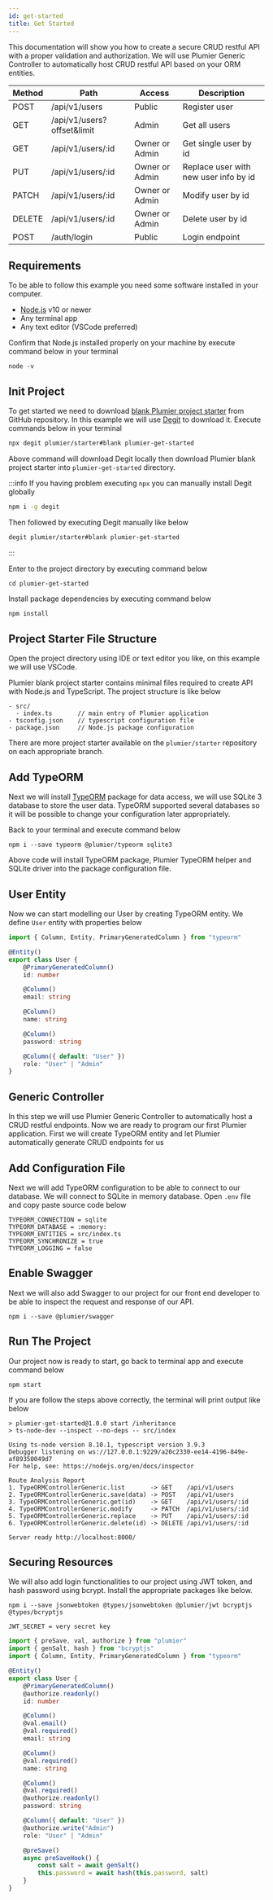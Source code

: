 ```yaml
---
id: get-started
title: Get Started
---
```


This documentation will show you how to create a secure CRUD restful API with a proper validation and authorization. We will use Plumier Generic Controller to automatically host CRUD restful API based on your ORM entities. 


| Method | Path                       | Access         | Description                           |
| ------ | -------------------------- | -------------- | ------------------------------------- |
| POST   | /api/v1/users              | Public         | Register user                         |
| GET    | /api/v1/users?offset&limit | Admin          | Get all users                         |
| GET    | /api/v1/users/:id          | Owner or Admin | Get single user by id                 |
| PUT    | /api/v1/users/:id          | Owner or Admin | Replace user with new user info by id |
| PATCH  | /api/v1/users/:id          | Owner or Admin | Modify user by id                     |
| DELETE | /api/v1/users/:id          | Owner or Admin | Delete user by id                     |
| POST   | /auth/login                | Public         | Login endpoint                        |

## Requirements 

To be able to follow this example you need some software installed in your computer.
* [Node.js](https://nodejs.org/en/) v10 or newer 
* Any terminal app
* Any text editor (VSCode preferred)

Confirm that Node.js installed properly on your machine by execute command below in your terminal

```
node -v
```

## Init Project

To get started we need to download [blank Plumier project starter](https://github.com/plumier/starter) from GitHub repository. In this example we will use [Degit](https://www.npmjs.com/package/degit) to download it. Execute commands below in your terminal

```sh
npx degit plumier/starter#blank plumier-get-started
``` 

Above command will download Degit locally then download Plumier blank project starter into `plumier-get-started` directory. 

:::info
If you having problem executing `npx` you can manually install Degit globally
```sh
npm i -g degit
```

Then followed by executing Degit manually like below

```sh
degit plumier/starter#blank plumier-get-started
```
:::

Enter to the project directory by executing command below

```
cd plumier-get-started
```

Install package dependencies by executing command below 

```sh
npm install
```

## Project Starter File Structure
Open the project directory using IDE or text editor you like, on this example we will use VSCode. 

Plumier blank project starter contains minimal files required to create API with Node.js and TypeScript. The project structure is like below

```
- src/
  - index.ts       // main entry of Plumier application
- tsconfig.json    // typescript configuration file
- package.json     // Node.js package configuration
```

There are more project starter available on the `plumier/starter` repository on each appropriate branch. 

## Add TypeORM

Next we will install [TypeORM](https://typeorm.io) package for data access, we will use SQLite 3 database to store the user data. TypeORM supported several databases so it will be possible to change your configuration later appropriately. 

Back to your terminal and execute command below

```
npm i --save typeorm @plumier/typeorm sqlite3 
```

Above code will install TypeORM package, Plumier TypeORM helper and SQLite driver into the package configuration file.  

## User Entity 

Now we can start modelling our User by creating TypeORM entity. We define `User` entity with properties below 

```typescript title="File: src/user/user-entity.ts"
import { Column, Entity, PrimaryGeneratedColumn } from "typeorm"

@Entity()
export class User {
    @PrimaryGeneratedColumn()
    id: number

    @Column()
    email: string

    @Column()
    name: string

    @Column()
    password: string

    @Column({ default: "User" })
    role: "User" | "Admin"
}
```

## Generic Controller 

In this step we will use Plumier Generic Controller to automatically host a CRUD restful endpoints.
Now we are ready to program our first Plumier application. First we will create TypeORM entity and let Plumier automatically generate CRUD endpoints for us



## Add Configuration File
Next we will add TypeORM configuration to be able to connect to our database. We will connect to SQLite in memory database.  Open `.env` file and copy paste source code below

```
TYPEORM_CONNECTION = sqlite
TYPEORM_DATABASE = :memory:
TYPEORM_ENTITIES = src/index.ts
TYPEORM_SYNCHRONIZE = true
TYPEORM_LOGGING = false
```

## Enable Swagger 
Next we will also add Swagger to our project for our front end developer to be able to inspect the request and response of our API. 

```
npm i --save @plumier/swagger
```

## Run The Project
Our project now is ready to start, go back to terminal app and execute command below

```
npm start
```

If you are follow the steps above correctly, the terminal will print output like below 

```
> plumier-get-started@1.0.0 start /inheritance
> ts-node-dev --inspect --no-deps -- src/index

Using ts-node version 8.10.1, typescript version 3.9.3
Debugger listening on ws://127.0.0.1:9229/a20c2330-ee14-4196-849e-af89350049d7
For help, see: https://nodejs.org/en/docs/inspector

Route Analysis Report
1. TypeORMControllerGeneric.list       -> GET    /api/v1/users
2. TypeORMControllerGeneric.save(data) -> POST   /api/v1/users
3. TypeORMControllerGeneric.get(id)    -> GET    /api/v1/users/:id
4. TypeORMControllerGeneric.modify     -> PATCH  /api/v1/users/:id
5. TypeORMControllerGeneric.replace    -> PUT    /api/v1/users/:id
6. TypeORMControllerGeneric.delete(id) -> DELETE /api/v1/users/:id

Server ready http://localhost:8000/
```

## Securing Resources

We will also add login functionalities to our project using JWT token, and hash password using bcrypt. Install the appropriate packages like below.

```
npm i --save jsonwebtoken @types/jsonwebtoken @plumier/jwt bcryptjs @types/bcryptjs
```

```
JWT_SECRET = very secret key
```


```typescript title="File: src/user/user-entity.ts"
import { preSave, val, authorize } from "plumier"
import { genSalt, hash } from "bcryptjs"
import { Column, Entity, PrimaryGeneratedColumn } from "typeorm"

@Entity()
export class User {
    @PrimaryGeneratedColumn()
    @authorize.readonly()
    id: number

    @Column()
    @val.email()
    @val.required()
    email: string

    @Column()
    @val.required()
    name: string

    @Column()
    @val.required()
    @authorize.readonly()
    password: string

    @Column({ default: "User" })
    @authorize.write("Admin")
    role: "User" | "Admin"

    @preSave()
    async preSaveHook() {
        const salt = await genSalt()
        this.password = await hash(this.password, salt)
    }
}
```

